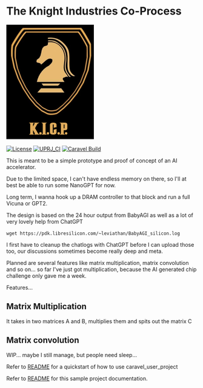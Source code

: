 # The Knight Industries Co-Process

![Knight Industries Co-Process](knight.png)

[![License](https://img.shields.io/badge/License-Apache%202.0-blue.svg)](https://opensource.org/licenses/Apache-2.0) [![UPRJ_CI](https://github.com/efabless/caravel_project_example/actions/workflows/user_project_ci.yml/badge.svg)](https://github.com/efabless/caravel_project_example/actions/workflows/user_project_ci.yml) [![Caravel Build](https://github.com/efabless/caravel_project_example/actions/workflows/caravel_build.yml/badge.svg)](https://github.com/efabless/caravel_project_example/actions/workflows/caravel_build.yml)

This is meant to be a simple prototype and proof of concept of an AI accelerator.

Due to the limited space, I can't have endless memory on there, so I'll at best be able to run some NanoGPT for now.

Long term, I wanna hook up a DRAM controller to that block and run a full Vicuna or GPT2.

The design is based on the 24 hour output from BabyAGI as well as a lot of very lovely help from ChatGPT

    wget https://pdk.libresilicon.com/~leviathan/BabyAGI_silicon.log

I first have to cleanup the chatlogs with ChatGPT before I can upload those too, our discussions sometimes
become really deep and meta.

Planned are several features like matrix multiplication, matrix convolution and so on... so far I've just got multiplication,
because the AI generated chip challenge only gave me a week.

Features...

## Matrix Multiplication

It takes in two matrices A and B, multiplies them and spits out the matrix C

## Matrix convolution

WIP... maybe I still manage, but people need sleep...


Refer to [README](docs/source/index.rst#section-quickstart) for a quickstart of how to use caravel_user_project

Refer to [README](docs/source/index.rst) for this sample project documentation. 
